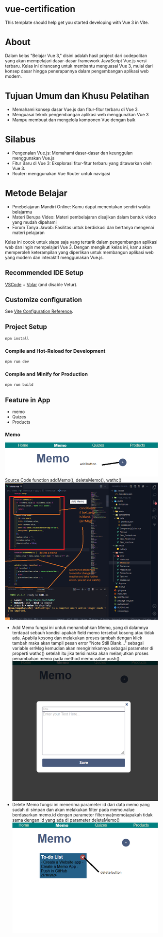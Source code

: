 # vue-certification

This template should help get you started developing with Vue 3 in Vite.

# About

Dalam kelas "Belajar Vue 3," disini adalah hasil project dari codepolitan yang akan mempelajari dasar-dasar framework JavaScript Vue.js versi terbaru.
Kelas ini dirancang untuk membantu menguasai Vue 3, mulai dari konsep dasar hingga penerapannya dalam pengembangan aplikasi web modern.

# Tujuan Umum dan Khusu Pelatihan

- Memahami konsep dasar Vue.js dan fitur-fitur terbaru di Vue 3.
- Menguasai teknik pengembangan aplikasi web menggunakan Vue 3
- Mampu membuat dan mengelola komponen Vue dengan baik

# Silabus

- Pengenalan Vue.js: Memahami dasar-dasar dan keunggulan menggunakan Vue.js
- Fitur Baru di Vue 3: Eksplorasi fitur-fitur terbaru yang ditawarkan oleh Vue 3.
- Router: menggunakan Vue Router untuk navigasi

# Metode Belajar

- Pmebelajaran Mandiri Online: Kamu dapat menentukan sendiri waktu belajarmu
- Materi Berupa Video: Materi pembelajaran disajikan dalam bentuk video yang mudah dipahami
- Forum Tanya Jawab: Fasilitas untuk berdiskusi dan bertanya mengenai materi pelajaran

Kelas ini cocok untuk siapa saja yang tertarik dalam pengembangan aplikasi web dan ingin mempelajari Vue 3. Dengan mengikuti kelas ini, kamu akan memperoleh keterampilan yang diperlikan untuk membangun aplikasi web yang modern dan interaktif menggunakan Vue.js.

## Recommended IDE Setup

[VSCode](https://code.visualstudio.com/) + [Volar](https://marketplace.visualstudio.com/items?itemName=Vue.volar) (and disable Vetur).

## Customize configuration

See [Vite Configuration Reference](https://vitejs.dev/config/).

## Project Setup

```sh
npm install
```

### Compile and Hot-Reload for Development

```sh
npm run dev
```

### Compile and Minify for Production

```sh
npm run build
```

## Feature in App

- memo
- Quizes
- Products

### Memo

![memo](assets_img/1.1.%20memo%20empty.png)
Source Code function addMemo(), deleteMemo(), wathc()
![sorce code](assets_img/1.Memo-code.png)

- Add Memo
  fungsi ini untuk menambahkan Memo, yang di dalamnya terdapat sebauh kondisi apakah field memo tersebut kosong atau tidak ada. Apabila kosong dan melakukan proses tambah dengan klick tambah maka akan tampil pesan error "Note Still Blank..." sebagai variable errMsg kemudian akan mengirimkannya sebagai parameter di properti wathc() setelah itu jika terisi maka akan melanjutkan proses penambahan memo pada method memo.value.push().
  ![Add Memo](assets_img/1.2.%20memo%20add.png)
- Delete Memo
  fungsi ini menerima parameter id dari data memo yang sudah di simpan dan akan melakukan filter pada memo.value berdasarkan memo.id dengan parameter filternya(memo)apakah tidak sama dengan id yang ada di parameter deleteMemo()
  ![memo exist](assets_img/1.3.%20memo%20adding.png)
